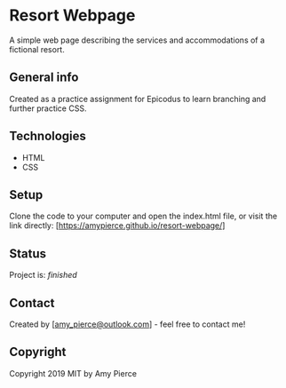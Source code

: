 # Resort Webpage
A simple web page describing the services and accommodations of a fictional resort. 

## General info
Created as a practice assignment for Epicodus to learn branching and further practice CSS.

## Technologies
* HTML
* CSS

## Setup
Clone the code to your computer and open the index.html file, or visit the link directly: [https://amypierce.github.io/resort-webpage/]

## Status
Project is: _finished_

## Contact
Created by [amy_pierce@outlook.com] - feel free to contact me!

## Copyright
Copyright 2019 MIT by Amy Pierce
